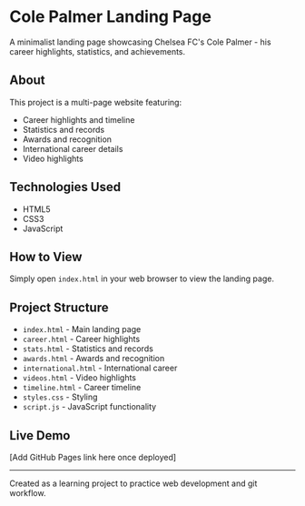 # Cole Palmer Landing Page

A minimalist landing page showcasing Chelsea FC's Cole Palmer - his career highlights, statistics, and achievements.

## About
This project is a multi-page website featuring:
- Career highlights and timeline
- Statistics and records
- Awards and recognition
- International career details
- Video highlights

## Technologies Used
- HTML5
- CSS3
- JavaScript

## How to View
Simply open `index.html` in your web browser to view the landing page.

## Project Structure
- `index.html` - Main landing page
- `career.html` - Career highlights
- `stats.html` - Statistics and records
- `awards.html` - Awards and recognition
- `international.html` - International career
- `videos.html` - Video highlights
- `timeline.html` - Career timeline
- `styles.css` - Styling
- `script.js` - JavaScript functionality

## Live Demo
[Add GitHub Pages link here once deployed]

---
Created as a learning project to practice web development and git workflow.